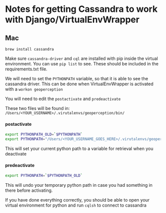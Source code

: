 # Notes for getting Cassandra to work with Django/VirtualEnvWrapper

## Mac

```
brew install cassandra
```

Make sure `cassandra-driver` and `cql` are installed with pip inside the virtual environment. You can use `pip list` to see. These should be included in the requirements.txt file.

We will need to set the `PYTHONPATH` variable, so that it is able to see the cassandra driver. This can be done when VirtualEnvWrapper is activated with a `workon geoperception`

You will need to edit the `postactivate` and `predeactivate`

These two files will be found in:
`/Users/<YOUR_USERNAME>/.virutalenvs/geoperception/bin/`

#### postactivate

```bash
export PYTHONPATH_OLD=`$PYTHONPATH`
export PYTHONPATH="/Users/<YOUR_USERNAME_GOES_HERE>/.virutalenvs/geoperception/lib/python3.4/site-packages"
```

This will set your current python path to a variable for retrieval when you deactivate


#### predeactivate

```bash
export PYTHONPATH=`$PYTHONPATH_OLD`
```

This will undo your temporary python path in case you had something in there before activating.

If you have done everything correctly, you should be able to open your virtual environment for python and run `cqlsh` to connect to cassandra
